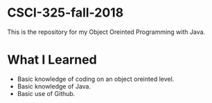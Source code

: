 # CSCI-325-fall-2018

This is the repository for my Object Oreinted Programming with Java.

# What I Learned

* Basic knowledge of coding on an object oreinted level.
* Basic knowledge of Java.
* Basic use of Github.
